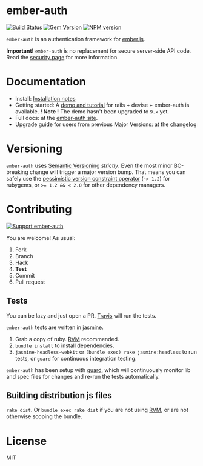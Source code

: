 ember-auth
==========

[![Build Status](https://secure.travis-ci.org/heartsentwined/ember-auth.png)](http://travis-ci.org/heartsentwined/ember-auth)
[![Gem Version](https://badge.fury.io/rb/ember-auth-source.png)](http://badge.fury.io/rb/ember-auth-source)
[![NPM version](https://badge.fury.io/js/ember-auth.png)](http://badge.fury.io/js/ember-auth)

`ember-auth` is an authentication framework for [ember.js](http://emberjs.com/).

**Important!** `ember-auth` is no replacement for secure server-side API code.
Read the [security page](https://github.com/heartsentwined/ember-auth/wiki/Security) for more information.

Documentation
=============

* Install:
  [Installation notes](https://github.com/heartsentwined/ember-auth/wiki/Install)
* Getting started:
  A [demo and tutorial](https://github.com/heartsentwined/ember-auth-rails-demo)
  for rails + devise + ember-auth is available.
  **! Note !** The demo hasn't been upgraded to `9.x` yet.
* Full docs:
  at the [ember-auth site](http://ember-auth.herokuapp.com).
* Upgrade guide for users from previous Major Versions:
  at the [changelog](https://github.com/heartsentwined/ember-auth/blob/master/CHANGELOG.md)

Versioning
==========

`ember-auth` uses [Semantic Versioning](http://semver.org/) *strictly*.
Even the most minor BC-breaking change will trigger a major version bump.
That means you can safely use the
[pessimistic version constraint operator](http://docs.rubygems.org/read/chapter/16#page74)
(`~> 1.2`) for rubygems, or `>= 1.2 && < 2.0` for other dependency managers.

Contributing
============

[![Support ember-auth](http://www.pledgie.com/campaigns/19972.png?skin_name=chrome)](http://pledgie.com/campaigns/19972)

You are welcome! As usual:

1. Fork
2. Branch
3. Hack
4. **Test**
5. Commit
6. Pull request

Tests
-----

You can be lazy and just open a PR.
[Travis](https://travis-ci.org) will run the tests.

`ember-auth` tests are written in [jasmine](https://jasmine.github.io/).

1. Grab a copy of ruby. [RVM](http://rvm.io/) recommended.
2. `bundle install` to install dependencies.
3. `jasmine-headless-webkit` or `(bundle exec) rake jasmine:headless`
   to run tests, or `guard` for continuous integration testing.

`ember-auth` has been setup with [guard](https://github.com/guard/guard),
which will continuously monitor lib and spec files for changes and re-run
the tests automatically.

Building distribution js files
------------------------------

`rake dist`. Or `bundle exec rake dist` if you are not using
[RVM](http://rvm.io/), or are not otherwise scoping the bundle.

License
=======

MIT
